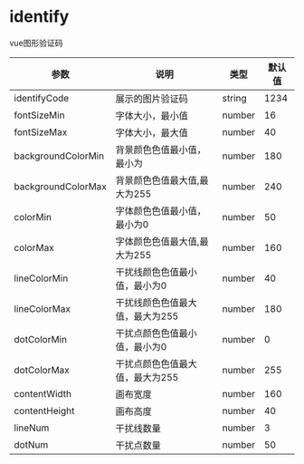 # identify
vue图形验证码

| 参数               | 说明                            | 类型   | 默认值 |
| ------------------ | ------------------------------- | ------ | ------ |
| identifyCode       | 展示的图片验证码                | string | 1234   |
| fontSizeMin        | 字体大小，最小值                | number | 16     |
| fontSizeMax        | 字体大小，最大值                | number | 40     |
| backgroundColorMin | 背景颜色色值最小值，最小为      | number | 180    |
| backgroundColorMax | 背景颜色色值最大值,最大为255    | number | 240    |
| colorMin           | 字体颜色色值最小值，最小为0     | number | 50     |
| colorMax           | 字体颜色色值最大值,最大为255    | number | 160    |
| lineColorMin       | 干扰线颜色色值最小值，最小为0   | number | 40     |
| lineColorMax       | 干扰线颜色色值最大值，最大为255 | number | 180    |
| dotColorMin        | 干扰点颜色色值最小值，最小为0   | number | 0      |
| dotColorMax        | 干扰点颜色色值最大值，最大为255 | number | 255    |
| contentWidth       | 画布宽度                        | number | 160    |
| contentHeight      | 画布高度                        | number | 40     |
| lineNum       | 干扰线数量                        | number | 3    |
| dotNum      | 干扰点数量                        | number | 50     |
